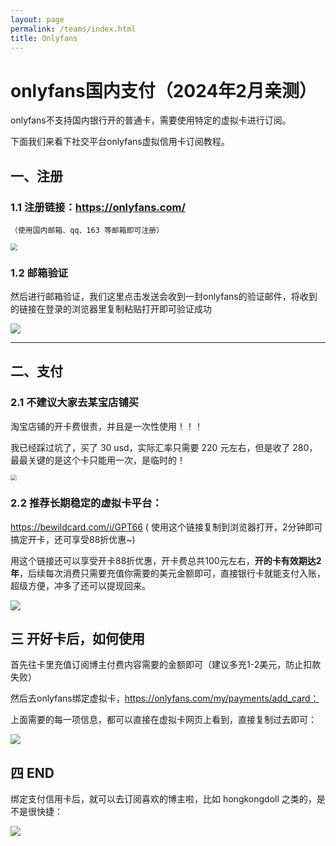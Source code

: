 ```yaml
---
layout: page
permalink: /teams/index.html
title: Onlyfans
---
```


# onlyfans国内支付（2024年2月亲测）

onlyfans不支持国内银行开的普通卡，需要使用特定的虚拟卡进行订阅。

下面我们来看下社交平台onlyfans虚拟信用卡订阅教程。



## 一、注册

### 1.1 注册链接：https://onlyfans.com/
	（使用国内邮箱、qq、163 等邮箱即可注册）

<img src="D:\Users\Lenovo\Documents\GitHub\tuloutu.github.io\images\3.png" style="zoom:67%;" />

### 1.2 邮箱验证

​	然后进行邮箱验证，我们这里点击发送会收到一封onlyfans的验证邮件，将收到的链接在登录的浏览器里复制粘贴打开即可验证成功

![](D:\Users\Lenovo\Documents\GitHub\tuloutu.github.io\images\4.png)

---

## 二、支付

### 2.1 不建议大家去某宝店铺买

淘宝店铺的开卡费很贵，并且是一次性使用！！！

我已经踩过坑了，买了 30 usd，实际汇率只需要 220 元左右，但是收了 280，最最关键的是这个卡只能用一次，是临时的！

<img src="D:\Users\Lenovo\Documents\GitHub\tuloutu.github.io\images\5.png" style="zoom:60%;" />

### 2.2 推荐长期稳定的虚拟卡平台：

https://bewildcard.com/i/GPT66 ( 使用这个链接复制到浏览器打开，2分钟即可搞定开卡，还可享受88折优惠~)

用这个链接还可以享受开卡88折优惠，开卡费总共100元左右，**开的卡有效期达2年**，后续每次消费只需要充值你需要的美元金额即可，直接银行卡就能支付入账，超级方便，冲多了还可以提现回来。

![](D:\Users\Lenovo\Documents\GitHub\tuloutu.github.io\images\6.png)

## 三 开好卡后，如何使用

首先往卡里充值订阅博主付费内容需要的金额即可（建议多充1-2美元，防止扣款失败）

然后去onlyfans绑定虚拟卡，https://onlyfans.com/my/payments/add_card：

上面需要的每一项信息，都可以直接在虚拟卡网页上看到，直接复制过去即可：

![](D:\Users\Lenovo\Documents\GitHub\tuloutu.github.io\images\7.png)

## 四 END

绑定支付信用卡后，就可以去订阅喜欢的博主啦，比如 hongkongdoll 之类的，是不是很快捷：

![](D:\Users\Lenovo\Documents\GitHub\tuloutu.github.io\images\8.png)

